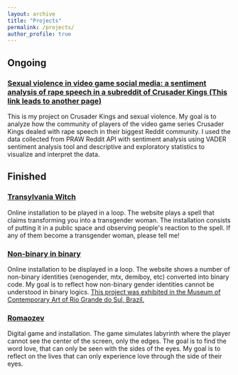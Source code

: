 ```yaml
---
layout: archive
title: "Projects"
permalink: /projects/
author_profile: true
---
```



## Ongoing

### [Sexual violence in video game social media: a sentiment analysis of rape speech in a subreddit of Crusader Kings (This link leads to another page)](eugestumm.github.io/sexualviolence_crusaderkings)

This is my project on Crusader Kings and sexual violence. My goal is to analyze how the community of players of the video game series Crusader Kings dealed with rape speech in their biggest Reddit community. I used the data collected from PRAW Reddit API with sentiment analysis using VADER sentiment analysis tool and descriptive and exploratory statistics to visualize and interpret the data. 


## Finished

### [Transylvania Witch](https://transylvania-witch.tumblr.com/)
Online installation to be played in a loop. The website plays a spell that claims transforming you into a transgender woman. The installation consists of putting it in a public space and observing people's reaction to the spell. If any of them become a transgender woman, please tell me!

### [Non-binary in binary](https://non-binary-in-binary.tumblr.com/)
Online installation to be displayed in a loop. The website shows a number of non-binary identities (xenogender, mtx, demiboy, etc) converted into binary code. My goal is to reflect how non-binary gender identities cannot be understood in binary logics. [This project was exhibited in the Museum of Contemporary Art of Rio Grande do Sul, Brazil.](https://cultura.rs.gov.br/instituto-estadual-de-artes-visuais-apresenta-a-exposicao-re-pulsa/)

### [Romaozev](https://poieticalab.itch.io/romaozev)
Digital game and installation. The game simulates labyrinth where the player cannot see the center of the screen, only the edges. The goal is to find the word love, that can only be seen with the sides of the eyes. My goal is to reflect on the lives that can only experience love through the side of their eyes. 


